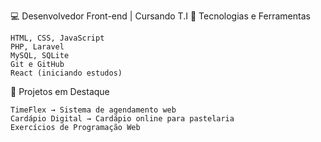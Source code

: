 💻 Desenvolvedor Front-end | Cursando T.I
🔧 Tecnologias e Ferramentas

    HTML, CSS, JavaScript
    PHP, Laravel
    MySQL, SQLite
    Git e GitHub
    React (iniciando estudos)

📂 Projetos em Destaque

    TimeFlex → Sistema de agendamento web
    Cardápio Digital → Cardápio online para pastelaria
    Exercícios de Programação Web
